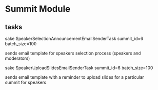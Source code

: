 # Summit Module

## tasks

sake SpeakerSelectionAnnouncementEmailSenderTask summit_id=6 batch_size=100

sends email template for speakers selection process (speakers and moderators)


sake SpeakerUploadSlidesEmailSenderTask summit_id=6 batch_size=100

sends email template with a reminder to upload slides for a particular summit
for speakers
